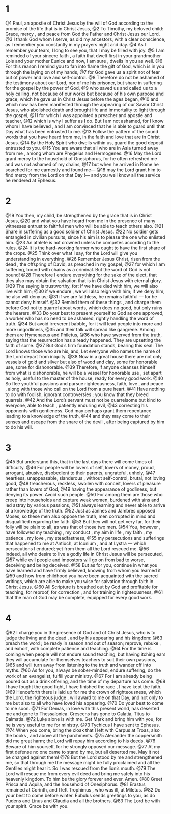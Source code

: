 # 1
@1 Paul, an apostle of Christ Jesus by the will of God according to the promise of the life that is in Christ Jesus,
@2 To Timothy, my beloved child: Grace, mercy , and peace from God the Father and Christ Jesus our Lord.
@3 I thank God whom I serve, as did my ancestors, with a clear conscience, as I remember you constantly in my prayers night and day.
@4 As I remember your tears, I long to see you, that I may be filled with joy.
@5 I am reminded of your sincere faith , a faith that dwelt first in your grandmother Lois and your mother Eunice and now, I am sure , dwells in you as well.
@6 For this reason I remind you to fan into flame the gift of God, which is in you through the laying on of my hands,
@7 for God gave us a spirit not of fear but of power and love and self-control.
@8 Therefore do not be ashamed of the testimony about our Lord, nor of me his prisoner, but share in suffering for the gospel by the power of God,
@9 who saved us and called us to a holy calling, not because of our works but because of his own purpose and grace, which he gave us in Christ Jesus before the ages began,
@10 and which now has been manifested through the appearing of our Savior Christ Jesus, who abolished death and brought life and immortality to light through the gospel,
@11 for which I was appointed a preacher and apostle and teacher,
@12 which is why I suffer as I do. But I am not ashamed, for I know whom I have believed , and I am convinced that he is able to guard until that Day what has been entrusted to me.
@13 Follow the pattern of the sound words that you have heard from me, in the faith and love that are in Christ Jesus.
@14 By the Holy Spirit who dwells within us, guard the good deposit entrusted to you.
@15 You are aware that all who are in Asia turned away from me , among whom are Phygelus and Hermogenes.
@16 May the Lord grant mercy to the household of Onesiphorus, for he often refreshed me and was not ashamed of my chains,
@17 but when he arrived in Rome he searched for me earnestly and found me—
@18 may the Lord grant him to find mercy from the Lord on that Day !— and you well know all the service he rendered at Ephesus.

# 2
@19 You then, my child, be strengthened by the grace that is in Christ Jesus,
@20 and what you have heard from me in the presence of many witnesses entrust to faithful men who will be able to teach others also.
@21 Share in suffering as a good soldier of Christ Jesus.
@22 No soldier gets entangled in civilian pursuits, since his aim is to please the one who enlisted him.
@23 An athlete is not crowned unless he competes according to the rules.
@24 It is the hard-working farmer who ought to have the first share of the crops.
@25 Think over what I say, for the Lord will give you understanding in everything.
@26 Remember Jesus Christ, risen from the dead , the offspring of David, as preached in my gospel,
@27 for which I am suffering, bound with chains as a criminal. But the word of God is not bound!
@28 Therefore I endure everything for the sake of the elect, that they also may obtain the salvation that is in Christ Jesus with eternal glory.
@29 The saying is trustworthy, for: If we have died with him, we will also live with him;
@30 if we endure , we will also reign with him; if we deny him, he also will deny us;
@31 if we are faithless, he remains faithful — for he cannot deny himself.
@32 Remind them of these things , and charge them before God not to quarrel about words, which does no good, but only ruins the hearers.
@33 Do your best to present yourself to God as one approved, a worker who has no need to be ashamed, rightly handling the word of truth.
@34 But avoid irreverent babble, for it will lead people into more and more ungodliness,
@35 and their talk will spread like gangrene. Among them are Hymenaeus and Philetus,
@36 who have swerved from the truth, saying that the resurrection has already happened. They are upsetting the faith of some.
@37 But God’s firm foundation stands, bearing this seal: The Lord knows those who are his, and, Let everyone who names the name of the Lord depart from iniquity.
@38 Now in a great house there are not only vessels of gold and silver but also of wood and clay, some for honorable use, some for dishonorable.
@39 Therefore, if anyone cleanses himself from what is dishonorable, he will be a vessel for honorable use , set apart as holy, useful to the master of the house, ready for every good work.
@40 So flee youthful passions and pursue righteousness, faith, love , and peace , along with those who call on the Lord from a pure heart.
@41 Have nothing to do with foolish, ignorant controversies ; you know that they breed quarrels.
@42 And the Lord’s servant must not be quarrelsome but kind to everyone, able to teach , patiently enduring evil,
@43 correcting his opponents with gentleness. God may perhaps grant them repentance leading to a knowledge of the truth,
@44 and they may come to their senses and escape from the snare of the devil , after being captured by him to do his will.

# 3
@45 But understand this, that in the last days there will come times of difficulty.
@46 For people will be lovers of self, lovers of money, proud, arrogant, abusive, disobedient to their parents, ungrateful, unholy,
@47 heartless, unappeasable, slanderous , without self-control, brutal, not loving good,
@48 treacherous, reckless, swollen with conceit, lovers of pleasure rather than lovers of God,
@49 having the appearance of godliness, but denying its power. Avoid such people.
@50 For among them are those who creep into households and capture weak women, burdened with sins and led astray by various passions,
@51 always learning and never able to arrive at a knowledge of the truth.
@52 Just as Jannes and Jambres opposed Moses, so these men also oppose the truth, men corrupted in mind and disqualified regarding the faith.
@53 But they will not get very far, for their folly will be plain to all, as was that of those two men.
@54 You, however , have followed my teaching , my conduct , my aim in life , my faith , my patience , my love , my steadfastness,
@55 my persecutions and sufferings that happened to me at Antioch, at Iconium , and at Lystra — which persecutions I endured; yet from them all the Lord rescued me.
@56 Indeed, all who desire to live a godly life in Christ Jesus will be persecuted,
@57 while evil people and impostors will go on from bad to worse, deceiving and being deceived.
@58 But as for you, continue in what you have learned and have firmly believed, knowing from whom you learned it
@59 and how from childhood you have been acquainted with the sacred writings, which are able to make you wise for salvation through faith in Christ Jesus.
@60 All Scripture is breathed out by God and profitable for teaching, for reproof, for correction , and for training in righteousness,
@61 that the man of God may be complete, equipped for every good work.

# 4
@62 I charge you in the presence of God and of Christ Jesus, who is to judge the living and the dead , and by his appearing and his kingdom:
@63 preach the word ; be ready in season and out of season; reprove, rebuke , and exhort, with complete patience and teaching.
@64 For the time is coming when people will not endure sound teaching, but having itching ears they will accumulate for themselves teachers to suit their own passions,
@65 and will turn away from listening to the truth and wander off into myths.
@66 As for you, always be sober-minded, endure suffering, do the work of an evangelist, fulfill your ministry.
@67 For I am already being poured out as a drink offering, and the time of my departure has come.
@68 I have fought the good fight, I have finished the race , I have kept the faith.
@69 Henceforth there is laid up for me the crown of righteousness, which the Lord, the righteous judge , will award to me on that Day, and not only to me but also to all who have loved his appearing.
@70 Do your best to come to me soon.
@71 For Demas, in love with this present world, has deserted me and gone to Thessalonica. Crescens has gone to Galatia, Titus to Dalmatia.
@72 Luke alone is with me. Get Mark and bring him with you, for he is very useful to me for ministry.
@73 Tychicus I have sent to Ephesus.
@74 When you come, bring the cloak that I left with Carpus at Troas, also the books , and above all the parchments.
@75 Alexander the coppersmith did me great harm; the Lord will repay him according to his deeds.
@76 Beware of him yourself, for he strongly opposed our message.
@77 At my first defense no one came to stand by me, but all deserted me. May it not be charged against them!
@78 But the Lord stood by me and strengthened me, so that through me the message might be fully proclaimed and all the Gentiles might hear it. So I was rescued from the lion’s mouth.
@79 The Lord will rescue me from every evil deed and bring me safely into his heavenly kingdom. To him be the glory forever and ever. Amen.
@80 Greet Prisca and Aquila, and the household of Onesiphorus.
@81 Erastus remained at Corinth, and I left Trophimus , who was ill, at Miletus.
@82 Do your best to come before winter. Eubulus sends greetings to you, as do Pudens and Linus and Claudia and all the brothers.
@83 The Lord be with your spirit. Grace be with you.

